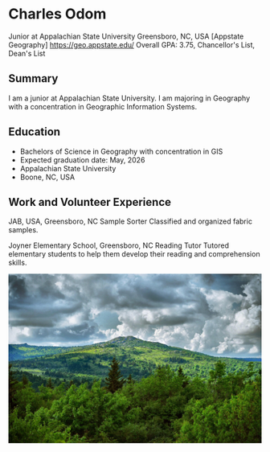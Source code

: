 # Charles Odom
Junior at Appalachian State University
Greensboro, NC, USA
[Appstate Geography] https://geo.appstate.edu/
Overall GPA: 3.75, Chancellor's List, Dean's List
## Summary
I am a junior at Appalachian State University. I am majoring in Geography with a concentration in Geographic Information Systems. 


## Education
- Bachelors of Science in Geography with concentration in GIS 
- Expected graduation date: May, 2026
- Appalachian State University 
- Boone, NC, USA 


 



## Work and Volunteer Experience 
JAB, USA, Greensboro, NC
Sample Sorter
Classified and organized fabric samples. 

Joyner Elementary School, Greensboro, NC 
Reading Tutor
Tutored elementary students to help them develop their reading and comprehension skills. 

<img src="/Grayson Highlands.jpg">